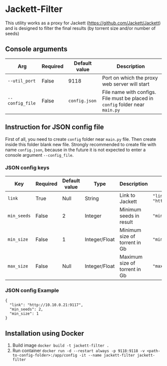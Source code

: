 # Jackett-Filter

This utility works as a proxy for Jackett (https://github.com/Jackett/Jackett) 
and is designed to filter the final results (by torrent size and/or number of seeds)

## Console arguments

Arg | Required | Default value | Description
-|-|-|-
`--util_port` | False | 9118 |Port on which the proxy web server will start
`--config_file` | False | `config.json` | File name with configs. File must be placed in `config` folder near `main.py`

## Instruction for JSON config file

First of all, you need to create `config` folder near `main.py` file.
Then create inside this folder blank new file. Strongly recommended to create file with name `config.json`, 
because in the future it is not expected to enter a console argument `--config_file`.

### JSON config keys

Key | Required | Default value | Type | Description | Example
-|-|-|-|-|-
`link` | True | Null | String | Link to Jackett | `"link": "http://<host>:9117"`
`min_seeds` | False | 2 | Integer | Minimum seeds in result | `"min_seeds": 2`
`min_size` | False | 1 | Integer/Float | Minimum size of torrent in Gb | `"min_size": 1.5`
`max_size` | False | Null | Integer/Float | Maximum size of torrent in Gb | `"max_size": 145`

### JSON config Example

```
{
  "link": "http://10.10.0.21:9117",
  "min_seeds": 2,
  "min_size": 1
}
```

## Installation using Docker

1. Build image `docker build -t jackett-filter .`
2. Run container ```docker run -d
    --restart always
    -p 9118:9118
    -v <path-to-config-folder>:/app/config
    -it
    --name jackett-filter
    jackett-filter```